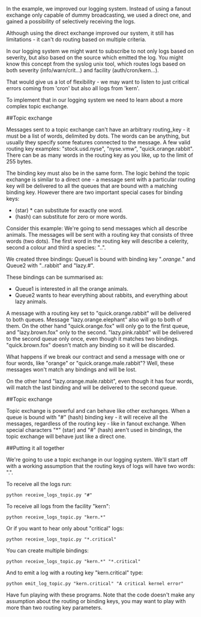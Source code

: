 In the example, we improved our logging system. 
Instead of using a fanout exchange only capable of dummy broadcasting, 
we used a direct one, and gained a possibility of selectively receiving the logs.

Although using the direct exchange improved our system, it still has limitations - 
it can't do routing based on multiple criteria.

In our logging system we might want to subscribe to not only logs based on severity, 
but also based on the source which emitted the log. 
You might know this concept from the syslog unix tool, 
which routes logs based on both severity (info/warn/crit...) and facility (auth/cron/kern...).

That would give us a lot of flexibility - 
we may want to listen to just critical errors coming from 'cron' but also all logs from 'kern'.

To implement that in our logging system we need to learn about a more complex topic exchange.

##Topic exchange

Messages sent to a topic exchange can't have an arbitrary routing_key - 
it must be a list of words, delimited by dots. 
The words can be anything, but usually they specify some features connected to the message. 
A few valid routing key examples: "stock.usd.nyse", "nyse.vmw", "quick.orange.rabbit". 
There can be as many words in the routing key as you like, up to the limit of 255 bytes.

The binding key must also be in the same form. 
The logic behind the topic exchange is similar to a direct one - 
a message sent with a particular routing key will be delivered to all the queues 
that are bound with a matching binding key. 
However there are two important special cases for binding keys:

+ (star) * can substitute for exactly one word.
+ (hash) can substitute for zero or more words.

Consider this example:
We're going to send messages which all describe animals. 
The messages will be sent with a routing key that consists of three words (two dots). 
The first word in the routing key will describe a celerity, second a colour and third a species: "<celerity>.<colour>.<species>".

We created three bindings: 
Queue1 is bound with binding key "*.orange.*" and Queue2 with "*.*.rabbit" and "lazy.#".

These bindings can be summarised as:

+ Queue1 is interested in all the orange animals.
+ Queue2 wants to hear everything about rabbits, and everything about lazy animals.

A message with a routing key set to "quick.orange.rabbit" will be delivered to both queues. 
Message "lazy.orange.elephant" also will go to both of them. 
On the other hand "quick.orange.fox" will only go to the first queue, 
and "lazy.brown.fox" only to the second. 
"lazy.pink.rabbit" will be delivered to the second queue only once, 
even though it matches two bindings. 
"quick.brown.fox" doesn't match any binding so it will be discarded.

What happens if we break our contract and send a message with one or four words, 
like "orange" or "quick.orange.male.rabbit"? Well, 
these messages won't match any bindings and will be lost.

On the other hand "lazy.orange.male.rabbit", 
even though it has four words, 
will match the last binding and will be delivered to the second queue.


##Topic exchange

Topic exchange is powerful and can behave like other exchanges.
When a queue is bound with "#" (hash) binding key - 
it will receive all the messages, regardless of the routing key - like in fanout exchange.
When special characters "*" (star) and "#" (hash) aren't used in bindings, 
the topic exchange will behave just like a direct one.

##Putting it all together

We're going to use a topic exchange in our logging system. 
We'll start off with a working assumption that the routing keys of logs will have two words: 
"<facility>.<severity>".

To receive all the logs run:
```
python receive_logs_topic.py "#"
```
To receive all logs from the facility "kern":
```
python receive_logs_topic.py "kern.*"
```
Or if you want to hear only about "critical" logs:
```
python receive_logs_topic.py "*.critical"
```
You can create multiple bindings:
```
python receive_logs_topic.py "kern.*" "*.critical"
```
And to emit a log with a routing key "kern.critical" type:
```
python emit_log_topic.py "kern.critical" "A critical kernel error"
```
Have fun playing with these programs. 
Note that the code doesn't make any assumption about the routing or binding keys, 
you may want to play with more than two routing key parameters.
